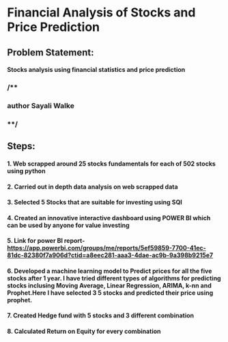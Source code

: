 # Financial Analysis of Stocks and Price Prediction
## Problem Statement: 
#### Stocks analysis using financial statistics and price prediction 
### /**

### author Sayali Walke

### **/

## Steps:
#### 1. Web scrapped around 25 stocks fundamentals for each of 502 stocks using python
#### 2. Carried out in depth data analysis on web scrapped data
#### 3. Selected 5 Stocks that are suitable for investing using SQl
#### 4. Created an innovative interactive dashboard using POWER BI which can be used by anyone for value investing
#### 5. Link for power BI report- https://app.powerbi.com/groups/me/reports/5ef59859-7700-41ec-81dc-82380f7a906d?ctid=a8eec281-aaa3-4dae-ac9b-9a398b9215e7
#### 6. Developed a machine learning model to Predict prices for all the five stocks after 1 year. I have tried different types of algorithms for predicting stocks inclusing Moving Average, Linear Regression, ARIMA, k-nn and Prophet.Here I have selected 3 5 stocks and predicted their price using prophet.
#### 7. Created Hedge fund with 5 stocks and 3 different combination
#### 8. Calculated Return on Equity for every combination


